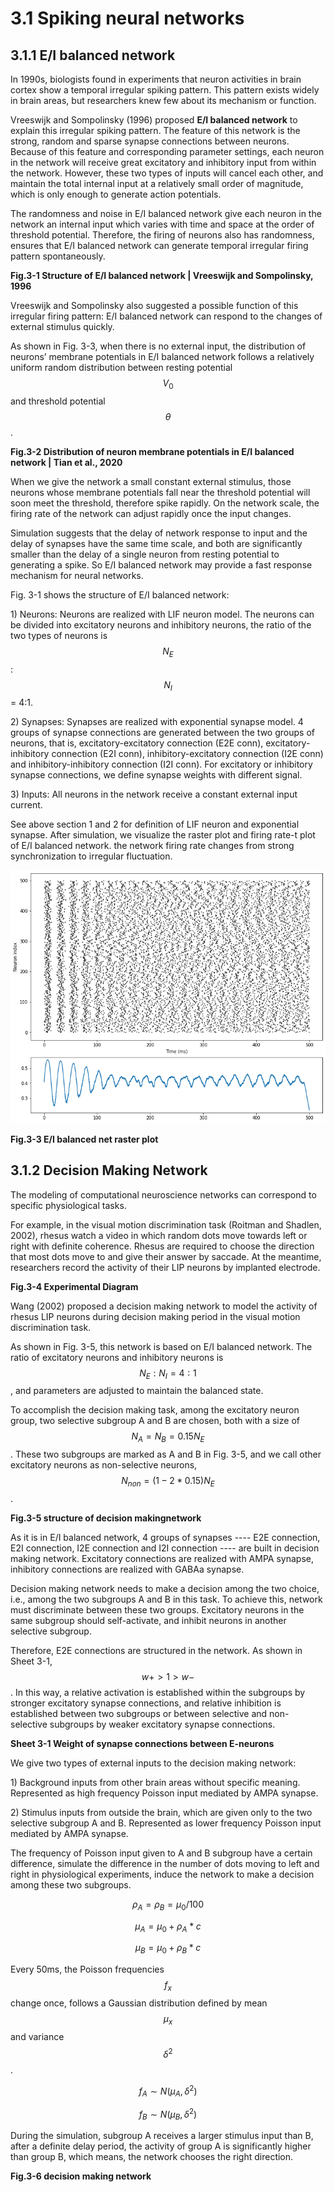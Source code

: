 # 3.1 Spiking neural networks

## 3.1.1 E/I balanced network

In 1990s, biologists found in experiments that neuron activities in brain cortex show a temporal irregular spiking pattern. This pattern exists widely in brain areas, but researchers knew few about its mechanism or function.

Vreeswijk and Sompolinsky \(1996\) proposed **E/I balanced network** to explain this irregular spiking pattern. The feature of this network is the strong, random and sparse synapse connections between neurons. Because of this feature and corresponding parameter settings, each neuron in the network will receive great excitatory and inhibitory input from within the network. However, these two types of inputs will cancel each other, and maintain the total internal input at a relatively small order of magnitude, which is only enough to generate action potentials.

The randomness and noise in E/I balanced network give each neuron in the network an internal input which varies with time and space at the order of threshold potential. Therefore, the firing of neurons also has randomness, ensures that E/I balanced network can generate temporal irregular firing pattern spontaneously.

**Fig.3-1 Structure of E/I balanced network \| Vreeswijk and Sompolinsky, 1996**

Vreeswijk and Sompolinsky also suggested a possible function of this irregular firing pattern: E/I balanced network can respond to the changes of external stimulus quickly.

As shown in Fig. 3-3, when there is no external input, the distribution of neurons’ membrane potentials in E/I balanced network follows a relatively uniform random distribution between resting potential $$V_0$$and threshold potential $$\theta$$.

**Fig.3-2 Distribution of neuron membrane potentials in E/I balanced network \| Tian et al., 2020**

When we give the network a small constant external stimulus, those neurons whose membrane potentials fall near the threshold potential will soon meet the threshold, therefore spike rapidly. On the network scale, the firing rate of the network can adjust rapidly once the input changes.

Simulation suggests that the delay of network response to input and the delay of synapses have the same time scale, and both are significantly smaller than the delay of a single neuron from resting potential to generating a spike. So E/I balanced network may provide a fast response mechanism for neural networks.

Fig. 3-1 shows the structure of E/I balanced network:

1\) Neurons: Neurons are realized with LIF neuron model. The neurons can be divided into excitatory neurons and inhibitory neurons, the ratio of the two types of neurons is $$N_E$$: $$N_I$$ = 4:1.

2\) Synapses: Synapses are realized with exponential synapse model. 4 groups of synapse connections are generated between the two groups of neurons, that is, excitatory-excitatory connection \(E2E conn\), excitatory-inhibitory connection \(E2I conn\), inhibitory-excitatory connection \(I2E conn\) and inhibitory-inhibitory connection \(I2I conn\). For excitatory or inhibitory synapse connections, we define synapse weights with different signal.

3\) Inputs: All neurons in the network receive a constant external input current.

See above section 1 and 2 for definition of LIF neuron and exponential synapse. After simulation, we visualize the raster plot and firing rate-t plot of E/I balanced network. the network firing rate changes from strong synchronization to irregular fluctuation.

![png](../.gitbook/assets/output_8_0.png)

**Fig.3-3 E/I balanced net raster plot**

## 3.1.2 Decision Making Network

The modeling of computational neuroscience networks can correspond to specific physiological tasks.

For example, in the visual motion discrimination task \(Roitman and Shadlen, 2002\), rhesus watch a video in which random dots move towards left or right with definite coherence. Rhesus are required to choose the direction that most dots move to and give their answer by saccade. At the meantime, researchers record the activity of their LIP neurons by implanted electrode.

**Fig.3-4 Experimental Diagram**

Wang \(2002\) proposed a decision making network to model the activity of rhesus LIP neurons during decision making period in the visual motion discrimination task.

As shown in Fig. 3-5, this network is based on E/I balanced network. The ratio of excitatory neurons and inhibitory neurons is $$N_E:N_I = 4:1$$, and parameters are adjusted to maintain the balanced state.

To accomplish the decision making task, among the excitatory neuron group, two selective subgroup A and B are chosen, both with a size of $$N_A = N_B = 0.15N_E$$. These two subgroups are marked as A and B in Fig. 3-5, and we call other excitatory neurons as non-selective neurons, $$N_{non} = (1-2*0.15)N_E$$.

**Fig.3-5 structure of decision makingnetwork**

As it is in E/I balanced network, 4 groups of synapses ---- E2E connection, E2I connection, I2E connection and I2I connection ---- are built in decision making network. Excitatory connections are realized with AMPA synapse, inhibitory connections are realized with GABAa synapse.

Decision making network needs to make a decision among the two choice, i.e., among the two subgroups A and B in this task. To achieve this, network must discriminate between these two groups. Excitatory neurons in the same subgroup should self-activate, and inhibit neurons in another selective subgroup.

Therefore, E2E connections are structured in the network. As shown in Sheet 3-1, $$w+ > 1 > w-$$. In this way, a relative activation is established within the subgroups by stronger excitatory synapse connections, and relative inhibition is established between two subgroups or between selective and non-selective subgroups by weaker excitatory synapse connections.

**Sheet 3-1 Weight of synapse connections between E-neurons**

We give two types of external inputs to the decision making network:

1\) Background inputs from other brain areas without specific meaning. Represented as high frequency Poisson input mediated by AMPA synapse.

2\) Stimulus inputs from outside the brain, which are given only to the two selective subgroup A and B. Represented as lower frequency Poisson input mediated by AMPA synapse.

The frequency of Poisson input given to A and B subgroup have a certain difference, simulate the difference in the number of dots moving to left and right in physiological experiments, induce the network to make a decision among these two subgroups.

$$
\rho_A = \rho_B = \mu_0/100
$$

$$
\mu_A = \mu_0 + \rho_A * c
$$

$$
\mu_B = \mu_0 + \rho_B * c
$$

Every 50ms, the Poisson frequencies $$f_x$$ change once, follows a Gaussian distribution defined by mean $$\mu_x$$ and variance $$\delta^2$$.

$$
f_A \sim N(\mu_A, \delta^2)
$$

$$
f_B \sim N(\mu_B, \delta^2)
$$

During the simulation, subgroup A receives a larger stimulus input than B, after a definite delay period, the activity of group A is significantly higher than group B, which means, the network chooses the right direction.

**Fig.3-6 decision making network**

